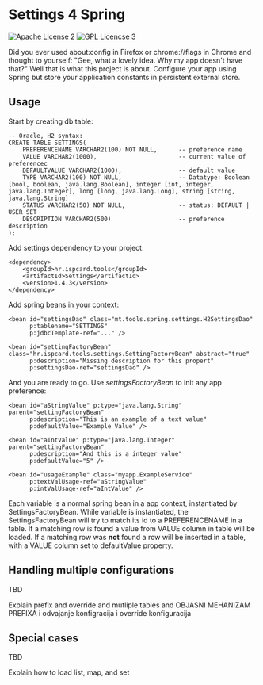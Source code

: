 
Settings 4 Spring
=================
[![Apache License 2](https://img.shields.io/badge/license-ASF2-blue.svg)](https://www.apache.org/licenses/LICENSE-2.0.txt) [![GPL Licencse 3](https://img.shields.io/badge/license-GPL-blue.svg)](http://www.gnu.org/licenses/gpl-3.0.en.html)

Did you ever used about:config in Firefox or chrome://flags in Chrome and thought to yourself: "Gee, what a lovely idea. Why my app doesn't have that?"
Well that is what this project is about. Configure your app using Spring but store your application constants in persistent external store.


## Usage

Start by creating db table:

```
-- Oracle, H2 syntax:
CREATE TABLE SETTINGS(
    PREFERENCENAME VARCHAR2(100) NOT NULL,      -- preference name
    VALUE VARCHAR2(1000),                       -- current value of preferencec
    DEFAULTVALUE VARCHAR2(1000),                -- default value
    TYPE VARCHAR2(100) NOT NULL,                -- Datatype: Boolean [bool, boolean, java.lang.Boolean], integer [int, integer, java.lang.Integer], long [long, java.lang.Long], string [string, java.lang.String]
    STATUS VARCHAR2(50) NOT NULL,               -- status: DEFAULT | USER SET
    DESCRIPTION VARCHAR2(500)                   -- preference description
);
```

Add settings dependency to your project:

```
<dependency>
    <groupId>hr.ispcard.tools</groupId>
    <artifactId>Settings</artifactId>
    <version>1.4.3</version>
</dependency>
```

Add spring beans in your context:

```
<bean id="settingsDao" class="mt.tools.spring.settings.H2SettingsDao"
      p:tablename="SETTINGS"
      p:jdbcTemplate-ref="..." />

<bean id="settingFactoryBean" class="hr.ispcard.tools.settings.SettingFactoryBean" abstract="true"
      p:description="Missing description for this propert"
      p:settingsDao-ref="settingsDao" />
```

And you are ready to go. Use *settingsFactoryBean* to init any app preference:

```
<bean id="aStringValue" p:type="java.lang.String" parent="settingFactoryBean"
      p:description="This is an example of a text value"
      p:defaultValue="Example Value" />

<bean id="aIntValue" p:type="java.lang.Integer" parent="settingFactoryBean"
      p:description="And this is a integer value"
      p:defaultValue="5" />

<bean id="usageExample" class="myapp.ExampleService"
      p:textValUsage-ref="aStringValue"
      p:intValUsage-ref="aIntValue" />
```

Each variable is a normal spring bean in a app context, instantiated by SettingsFactoryBean.
While variable is instantiated, the SettingsFactoryBean will try to match its id to a PREFERENCENAME in a table.
If a matching row is found a value from VALUE column in table will be loaded. If a matching row was **not**
found a row will be inserted in a table, with a VALUE column set to defaultValue property.



## Handling multiple configurations

TBD

Explain prefix and override and mutliple tables and OBJASNI MEHANIZAM PREFIXA i odvajanje konfigracija i override konfiguracija


## Special cases

TBD

Explain how to load list, map, and set
